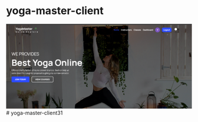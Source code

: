 # yoga-master-client
![](/src/assets/github-cover.png)
#   y o g a - m a s t e r - c l i e n t 3 1 
 
 